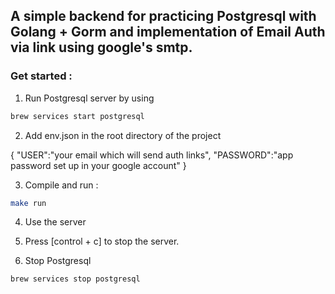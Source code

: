 ## A simple backend for practicing Postgresql with Golang + Gorm and implementation of Email Auth via link using google's smtp.

### Get started :

1. Run Postgresql server by using

```bash
brew services start postgresql
```

2. Add env.json in the root directory of the project

{
    "USER":"your email which will send auth links",
    "PASSWORD":"app password set up in your google account"
}

3. Compile and run :

```bash
make run
```

4. Use the server

5. Press [control + c] to stop the server.

6. Stop Postgresql

```bash
brew services stop postgresql
```